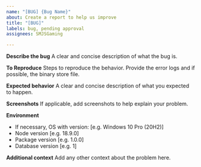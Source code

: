 ```yaml
---
name: "[BUG] {Bug Name}"
about: Create a report to help us improve
title: "[BUG]"
labels: bug, pending approval
assignees: SMJSGaming

---
```


**Describe the bug**
A clear and concise description of what the bug is.

**To Reproduce**
Steps to reproduce the behavior. Provide the error logs and if possible, the binary store file.

**Expected behavior**
A clear and concise description of what you expected to happen.

**Screenshots**
If applicable, add screenshots to help explain your problem.

**Environment**
 - If necessary, OS with version: [e.g. Windows 10 Pro (20H2)]
 - Node version [e.g. 18.9.0]
 - Package version [e.g. 1.0.0]
- Database version [e.g. 1]

**Additional context**
Add any other context about the problem here.
